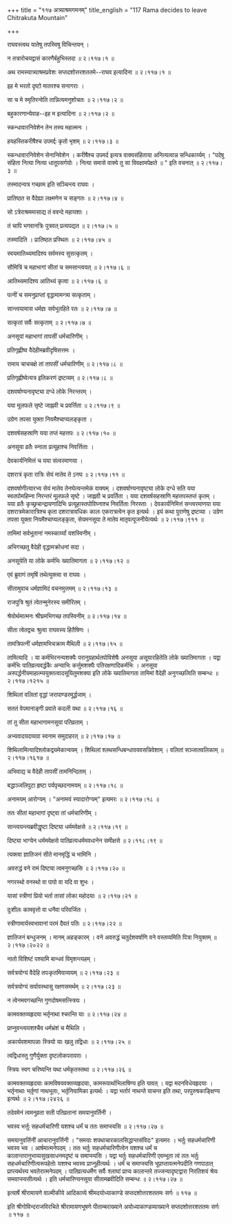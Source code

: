 +++
title = "११७ अत्र्याश्रमगमनम्"
title_english = "117 Rama decides to leave Chitrakuta Mountain"

+++


राघवस्त्वथ यातेषु तपस्विषु विचिन्तयन् ।  

न तत्रारोचयद्वासं कारणैर्बहुभिस्तदा  ॥  २।११७।१  ॥   

अथ रामस्यात्र्याश्रमप्रवेशः सप्तदशोत्तरशततमे--राघव इत्यादिना  ॥  २।११७।१
 ॥   

  

इह मे भरतो दृष्टो मातरश्च सनागराः ।  

सा च मे स्मृतिरन्वेति तान्नित्यमनुशोचतः  ॥  २।११७।२  ॥   

बहुकारणान्येवाह--इह म इत्यादिना  ॥  २।११७।२  ॥   

  

स्कन्धावारनिवेशेन तेन तस्य महात्मनः ।  

हयहस्तिकरीषैश्च उपमर्द्दः कृतो भृशम्  ॥  २।११७।३  ॥   

स्कन्धावारनिवेशेन सेनानिवेशेन । करीषैश्च उपमर्द इत्यत्र वाक्यसंहिताया
अनित्यत्वान्न सन्धिकार्य्यम् । "पदेषु संहिता नित्या नित्या धातूपसर्गयोः
। नित्या समासे वाक्ये तु सा विवक्षामपेक्षते  ॥ " इति वचनात्  ॥  २।११७।३
 ॥   

  

तस्मादन्यत्र गच्छाम इति सञ्चिन्त्य राघवः ।  

प्रातिष्ठत स वैदेह्या लक्ष्मणेन च सङ्गतः  ॥  २।११७।४  ॥   

सो ऽत्रेराश्रममासाद्य तं ववन्दे महायशाः ।  

तं चापि भगवानत्रिः पुत्रवत् प्रत्यपद्यत  ॥  २।११७।५  ॥   

तस्मादिति । प्रातिष्ठत प्रस्थितः  ॥  २।११७।४५  ॥   

  

स्वयमातिथ्यमादिश्य सर्वमस्य सुसत्कृतम् ।  

सौमित्रिं च महाभागां सीतां च समसान्त्वयत्  ॥  २।११७।६  ॥   

आतिथ्यमादिश्य आतिथ्यं कृत्वा  ॥  २।११७।६  ॥   

  

पत्नीं च समनुप्राप्तां वृद्धामामन्त्र्य सत्कृताम् ।  

सान्त्वयामास धर्मज्ञः सर्वभूतहिते रतः  ॥  २।११७।७  ॥   

सत्कृतां सर्वैः सत्कृताम्  ॥  २।११७।७  ॥   

  

अनसूयां महाभागां तापसीं धर्मचारिणीम् ।  

प्रतिगृह्णीष्व वैदेहीमब्रवीदृषिसत्तमः ।  

रामाय चाचचक्षे तां तापसीं धर्मचारिणीम्  ॥  २।११७।८  ॥   

प्रतिगृह्णीष्वेत्यत्र इतिकरणं द्रष्टव्यम्  ॥  २।११७।८  ॥   

  

दशवर्षाण्यनावृष्ट्या दग्धे लोके निरन्तरम् ।  

यया मूलफले सृष्टे जाह्नवी च प्रवर्त्तिता  ॥  २।११७।९  ॥   

उग्रेण तपसा युक्ता नियमैश्चाप्यलङ्कृता ।  

दशवर्षसहस्राणि यया तप्तं महत्तपः  ॥  २।११७।१०  ॥   

अनसूया व्रतैः स्नाता प्रत्यूहाश्च निवर्त्तिताः ।  

देवकार्यनिमित्तं च यया संत्वरमाणया ।  

दशरात्रं कृता रात्रिः सेयं मातेव ते ऽनघ  ॥  २।११७।११  ॥   

दशवर्षाणीत्यारभ्य सेयं मातेव तेनघेत्यन्तमेकं वाक्यम् ।
दशवर्षाण्यनावृष्ट्या लोके दग्धे सति यया स्वतपोमहिम्ना निरन्तरं मूलफले
सृष्टे । जाह्नवी च प्रवर्तिता । यया दशवर्षसहस्राणि महत्तपस्तप्तं कृतम् ।
यया व्रतैः कृच्छ्रचान्द्रायणादिभिः प्रत्यूहास्तपोविघ्नाश्च निवर्तिताः
निरस्ताः । देवकार्यनिमित्तं सन्त्वरमाणया यया दशरात्रमेकारात्रिश्च कृता
दशरात्रावधिकः कालः एकरात्रत्वेन कृत इत्यर्थः । इयं कथा पुराणेषु
द्रष्टव्या । उग्रेण तपसा युक्ता नियमैश्चाप्यलङ्कृता, सेयमनसूया ते मातेव
मातृवत्पूजनीयेत्यर्थः  ॥  २।११७।९११  ॥   

  

तामिमां सर्वभूतानां नमस्कार्य्यां यशस्विनीम् ।  

अभिगच्छतु वैदेही वृद्धामक्रोधनां सदा ।  

अनसूयेति या लोके कर्मभिः ख्यातिमागता  ॥  २।११७।१२  ॥   

एवं ब्रुवाणं तमृषिं तथेत्युक्त्वा स राघवः ।  

सीतामुवाच धर्मज्ञामिदं वचनमुत्तमम्  ॥  २।११७।१३  ॥   

राजपुत्रि श्रुतं त्वेतन्मुनेरस्य समीरितम् ।  

श्रेयोर्थमात्मनः श्रीघ्रमभिगच्छ तपस्विनीम्  ॥  २।११७।१४  ॥   

सीता त्वेतद्वचः श्रुत्वा राघवस्य हितैषिणः ।  

तामत्रिपत्नीं धर्मज्ञामभिचक्राम मैथिली  ॥  २।११७।१५  ॥   

तामित्यादि । या कर्मभिरनन्यशक्यैः परानुग्रहार्थतपोविशेषैः अनसूया
असूयारहितेति लोके ख्यातिमागता । यद्वा कर्मभिः पातिव्रत्यवर्द्धकैः
अन्याभिः कर्त्तुमशक्यैः पतिरक्षणादिकर्मभिः । अनसूया
अस्पर्द्धनीयमाहात्म्ययुक्तत्वादसूयितुमशक्या इति लोके ख्यातिमागता तामिमां
वैदेही अनुगच्छत्विति सम्बन्धः  ॥  २।११७।१२१५  ॥   

  

शिथिलां वलितां वृद्धां जरापाण्डरमूर्द्धजाम् ।  

सततं वेपमानाङ्गी प्रवाते कदली यथा  ॥  २।११७।१६  ॥   

तां तु सीता महाभागामनसूयां पतिव्रताम् ।  

अभ्यवादयदव्यग्रा स्वनाम समुदाहरत्  ॥  २।११७।१७  ॥   

शिथिलामित्यादिश्लोकद्वयमेकान्वयम् । शिथिलां श्लथसन्धिबन्धावयवसन्निवेशाम्
। वलितां सञ्जातवलिकाम्  ॥  २।११७।१६१७  ॥   

  

अभिवाद्य च वैदेही तापसीं तामनिन्दिताम् ।  

बद्धाञ्जलिपुटा हृष्टा पर्यपृच्छदनामयम्  ॥  २।११७।१८  ॥   

अनामयम् आरोग्यम् । "अनामयं स्यादारोग्यम्" इत्यमरः  ॥  २।११७।१८  ॥   

  

ततः सीतां महाभागां दृष्ट्वा तां धर्मचारिणीम् ।  

सान्त्वयन्त्यब्रवीद्धृष्टा दिष्ट्या धर्ममवेक्षसे  ॥  २।११७।१९  ॥   

दिष्ट्या भाग्येन धर्ममवेक्षसे पातिव्रत्यधर्ममवधानेन समीक्षसे  ॥  २।११८।१९
 ॥   

  

त्यक्त्वा ज्ञातिजनं सीते मानमृद्धिं च भामिनि ।  

अवरुद्धं वने रामं दिष्ट्या त्वमनुगच्छसि  ॥  २।११७।२०  ॥   

नगरस्थो वनस्थो वा पापो वा यदि वा शुभः ।  

यासां स्त्रीणां प्रियो भर्ता तासां लोका महोदयाः  ॥  २।११७।२१  ॥   

दुःशीलः कामवृत्तो वा धनैवा परिवर्जितः ।  

स्त्रीणामार्यस्वभावानां परमं दैवतं पतिः  ॥  २।११७।२२  ॥   

ज्ञातिजनं बन्धुजनम् । मानम् अहङ्कारम् । वने अवरुद्धं चतुर्दशवर्षाणि वने
वस्तव्यमिति पित्रा नियुक्तम्  ॥  २।११७।२०२२  ॥   

  

नातो विशिष्टं पश्यामि बान्धवं विमृशन्त्यहम् ।  

सर्वत्रयोग्यं वैदेहि तपःकृतमिवाव्ययम्  ॥  २।११७।२३  ॥   

सर्वत्रयोग्यं सर्वावस्थासु रक्षणसमर्थम्  ॥  २।११७।२३  ॥   

  

न त्वेनमवगच्छन्ति गुणदोषमसत्स्त्रियः ।  

कामवक्तव्यहृदया भर्तृनाथा श्चरन्ति याः  ॥  २।११७।२४  ॥   

प्राप्नुवन्त्ययशश्चैव धर्मभ्रंशं च मैथिलि ।  

अकार्यवशमापन्नाः स्त्रियो याः खलु तद्विधाः  ॥  २।११७।२५  ॥   

त्वद्विधास्तु गुणैर्युक्ता दृष्टलोकपरावराः ।  

स्त्रियः स्वग चरिष्यन्ति यथा धर्मकृतस्तथा  ॥  २।११७।२६  ॥   

कामवक्तव्यहृदयाः कामविषयवक्तव्यहृदयाः, कामरूपार्थाभिलाषिण्य इति यावत् ।
यद्वा मदनविधेयहृदयाः । भर्तृनाथाः भर्तृ़णां नाथभूताः, भर्तृनियामिका
इत्यर्थः । यद्वा भर्तारं नाथन्ते याचन्त इति तथा, परपुरुषकाङ्क्षिण्य
इत्यर्थः  ॥  २।११७।२४२६  ॥   

  

तदेवमेनं त्वमनुव्रता सती पतिव्रतानां समयानुवर्तिनी ।  

भवस्व भर्त्तुः सहधर्मचारिणी यशश्च धर्मं च ततः समाप्स्यसि  ॥  २।११७।२७
 ॥   

समयानुवर्त्तिनीं आचारानुवर्त्तिनी । "समयाः शपथाचारकालसिद्धान्तसंविदः"
इत्यमरः । भर्तुः सहधर्मचारिणी भवस्व भव । आर्षमात्मनेपदम् । ततः भर्तुः
सहधर्मचारिणीत्वेन यशश्च धर्मं च कालान्तरानुभाव्यसुखसाधनमदृष्टं च
समाप्स्यसि । यद्वा भर्तुः सहधर्मचारिणी एवम्भूता त्वं ततः भर्तुः
सहधर्मचारिणीत्वरूपहेतोः यशश्च भवस्व प्राप्नुहीत्यर्थः । धर्मं च
समाप्स्यसि भूप्राप्तावत्मनेपदीति गणपाठात् प्राप्त्यर्थस्य
भवतेरात्मनेपदम् । पातिव्रत्यधर्मेण सर्वैः श्लाघां प्राप्य कालान्तरे
तज्जन्यादृष्टद्वारा निरतिशयं श्रेयः समवाप्स्यसीत्यर्थः । इति
धर्मचारिण्यनसूया सीतामब्रवीदिति सम्बन्धः  ॥  २।११७।२७  ॥   

  

इत्यार्षे श्रीरामायणे वाल्मीकीये आदिकाव्ये श्रीमदयोध्याकाण्डे
सप्तदशोत्तरशततमः सर्गः  ॥  ११७  ॥   

इति श्रीगोविन्दराजविरचिते श्रीरामायणभूषणे पीताम्बराख्याने
अयोध्याकाण्डव्याख्याने सप्तदशोत्तरशततमः सर्गः  ॥  ११७  ॥   


